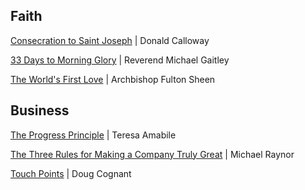 Faith
---
[Consecration to Saint Joseph](https://www.consecrationtostjoseph.org/) | 
Donald Calloway  


[33 Days to Morning Glory](https://www.shopmercy.org/33-days-to-morning-glory.html) | 
Reverend Michael Gaitley  
   
[The World's First Love](https://www.ignatius.com/The-Worlds-First-Love-2nd-edition-P2860.aspx) | 
Archbishop Fulton Sheen  
  

Business
---
[The Progress Principle](http://www.progressprinciple.com/books/single/the_progress_principle) | 
Teresa Amabile    

[The Three Rules for Making a Company Truly Great](https://hbr.org/2013/04/three-rules-for-making-a-company-truly-great) | 
Michael Raynor

[Touch Points](https://conantleadership.com/books/touchpoints/) | 
Doug Cognant  
